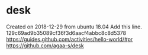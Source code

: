 # desk
Created on 2018-12-29 from ubuntu 18.04
Add this line.
129c69ad9b35089cf36f3d6aacf4abbc8c8d5378
https://guides.github.com/activities/hello-world/#pr
https://github.com/agaa-s/desk
